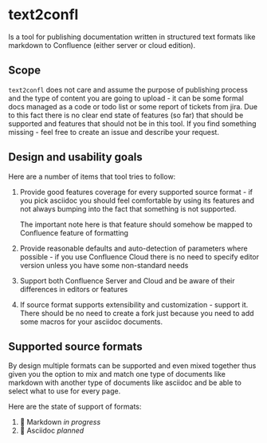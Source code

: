 
# text2confl

Is a tool for publishing documentation written in structured text formats like markdown to Confluence (either server or cloud edition).

## Scope

`text2confl` does not care and assume the purpose of publishing process and the type of content you are going to upload - it can be some formal docs managed as a code or todo list or some report of tickets from jira. Due to this fact there is no clear end state of features (so far) that should be supported and features that should not be in this tool. If you find something missing - feel free to create an issue and describe your request.

## Design and usability goals

Here are a number of items that tool tries to follow:
1. Provide good features coverage for every supported source format - if you pick asciidoc you should feel comfortable by using its features and not always bumping into the fact that something is not supported.

   The important note here is that feature should somehow be mapped to Confluence feature of formatting
2. Provide reasonable defaults and auto-detection of parameters where possible - if you use Confluence Cloud there is no need to specify editor version unless you have some non-standard needs
3. Support both Confluence Server and Cloud and be aware of their differences in editors or features
4. If source format supports extensibility and customization - support it. There should be no need to create a fork just because you need to add some macros for your asciidoc documents.

## Supported source formats

By design multiple formats can be supported and even mixed together thus given you the option to mix and match one type of documents like markdown with another type of documents like asciidoc and be able to select what to use for every page.

Here are the state of support of formats:

1. 🚧 Markdown *in progress*
2. 📅️ Asciidoc *planned️*

